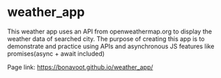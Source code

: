 # weather_app

This weather app uses an API from openweathermap.org to display the weather data of searched city.
The purpose of creating this app is to demonstrate and practice using APIs and asynchronous JS features
like promises(async + await included)

Page link: https://bonavoot.github.io/weather_app/
